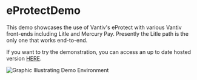 # eProtectDemo
This demo showcases the use of Vantiv's eProtect with various Vantiv front-ends including Litle and Mercury Pay. Presently the Litle path is the only one that works end-to-end.

If you want to try the demonstration, you can access an up to date hosted version  [HERE](https://e42fb64d.servage-customer.net/eprotect/). 

![Graphic Illustrating Demo Environment](https://raw.githubusercontent.com/VantivLabs/eProtectDemo/master/images/demo_environment.PNG "Demo Environment")


